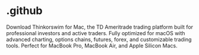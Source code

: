 # .github
Download Thinkorswim for Mac, the TD Ameritrade trading platform built for professional investors and active traders. Fully optimized for macOS with advanced charting, options chains, futures, forex, and customizable trading tools. Perfect for MacBook Pro, MacBook Air, and Apple Silicon Macs.
